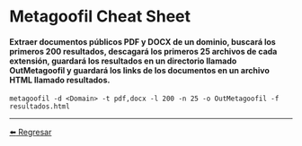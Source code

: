 # Metagoofil Cheat Sheet

#### Extraer documentos públicos PDF y DOCX de un dominio, buscará los primeros 200 resultados, descagará los primeros 25 archivos de cada extensión, guardará los resultados en un directorio llamado OutMetagoofil y guardará los links de los documentos en un archivo HTML llamado resultados.
```
metagoofil -d <Domain> -t pdf,docx -l 200 -n 25 -o OutMetagoofil -f resultados.html
```

---

[:arrow_left: Regresar](https://github.com/m4lal0/cheatsheets)